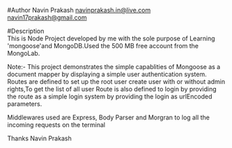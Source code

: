 #Author
Navin Prakash
navinprakash.in@live.com    
navin17prakash@gmail.com

#Description   
This is Node Project developed by me with the sole purpose of Learning 'mongoose'and MongoDB.Used the 500 MB free account from the MongoLab.


Note:- This project demonstrates the simple capablities of Mongoose as a document mapper by displaying a simple user authentication system. 
Routes are defined to set up the root user create user with or without admin rights,To get the list of all user
Route is also defined to login by providing the route as a simple login system by providing the login as urlEncoded parameters.

Middlewares used are Express, Body Parser and Morgran to log all the incoming requests on the terminal

Thanks
Navin Prakash

